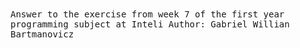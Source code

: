 <samp> 
Answer to the exercise from week 7 of the first year programming subject at Inteli
Author: Gabriel Willian Bartmanovicz
